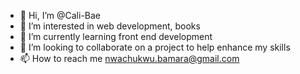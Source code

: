 - 👋 Hi, I’m @Cali-Bae
- 👀 I’m interested in web development, books
- 🌱 I’m currently learning front end development
- 💞️ I’m looking to collaborate on a project to help enhance my skills
- 📫 How to reach me nwachukwu.bamara@gmail.com

<!---
Cali-Bae/Cali-Bae is a ✨ special ✨ repository because its `README.md` (this file) appears on your GitHub profile.
You can click the Preview link to take a look at your changes.
--->
